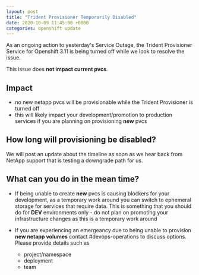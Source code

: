 ```yaml
---
layout: post
title: "Trident Provisioner Temporarily Disabled"
date: 2020-10-09 11:45:00 +0000
categories: openshift update
---
```


As an ongoing action to yesterday's Service Outage, the Trident Provisioner Service for Openshift 3.11 is being turned off while we look to resolve the issue. 

This issue does **not impact current pvcs**. 

## Impact

- no new netapp pvcs will be provisionable while the Trident Provisioner is turned off
- this will likely impact your development/promotion to production services if you are planning on provisioning **new** pvcs 

## How long will provisioning be disabled?

We will post an update about the timeline as soon as we hear back from NetApp support that is testing a downgrade path for us.

## What can you do in the mean time?

- If being unable to create **new** pvcs is causing blockers for your development, as a temporary work around you can switch to ephemeral storage for services that require data. This is something that you should do for **DEV** environments only - do not plan on promoting your infrastructure changes as this is a temporary work around

- If you are experiencing an emergeancy due to being unable to provision **new netapp volumes** contact #devops-operations to discuss options. Please provide details such as
  - project/namespace
  - deployment
  - team
  
